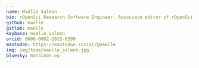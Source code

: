 ```yaml
---
name: Maëlle Salmon
bio: rOpenSci Research Software Engineer, Associate editor of rOpenSci Software Peer Review
github: maelle
gitlab: maelle
keybase: maelle_salmon
orcid: 0000-0002-2815-0399
mastodon: https://mastodon.social/@maelle
img: img/team/maelle_salmon.jpg
bluesky: masalmon.eu
---
```

